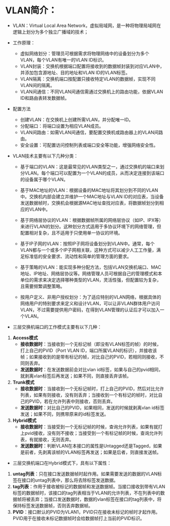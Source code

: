 # VLAN简介：

- VLAN：Virtual Local Area Network，虚拟局域网，是一种将物理局域网在逻辑上划分为多个独立广播域的技术；

- 工作原理：
	- 虚拟网络划分：管理员可根据需求将物理网络中的设备划分为多个VLAN，每个VLAN有唯一的VLAN ID标识。
	- VLAN封装：交换机根据端口配置将接收到的数据帧封装到对应VLAN中，并添加包含源地址、目的地址和VLAN ID的VLAN标签。
	- VLAN隔离：交换机端口按配置只接收特定VLAN的数据帧，实现不同VLAN间的隔离。
	- VLAN间通信：不同VLAN间通信需通过交换机上的路由功能，依据VLAN ID和路由表转发数据帧。

- 配置方法
	- 创建VLAN：在交换机上创建所需VLAN，并分配唯一ID。
	- 分配端口：将端口设置为相应VLAN成员。
	- VLAN间路由：如需VLAN间通信，要配置交换机或路由器上的VLAN间路由。
	- 安全设置：可配置访问控制列表或端口安全等功能，增强网络安全性。

- VLAN技术主要有以下几种分类：

	- 基于端口的VLAN：这是最常见的VLAN类型之一，通过交换机的端口来划分VLAN。每个端口可以配置为一个VLAN的成员，从而决定连接到该端口的设备属于哪个VLAN。

	- 基于MAC地址的VLAN：根据设备的MAC地址将其划分到不同的VLAN中。交换机内部会建立并维护一个MAC地址与VLAN ID的对应表，当设备发送数据帧时，交换机会根据源MAC地址查找对应表，将数据帧划分到相应的VLAN中。

	- 基于网络层协议的VLAN：根据数据帧所属的网络层协议（如IP、IPX等）来进行VLAN的划分。这种划分方式适用于多协议环境下的网络管理，但配置相对复杂，且不适用于只使用单一协议的环境。

	- 基于IP子网的VLAN：按照IP子网将设备划分到VLAN中。通常，每个VLAN都与一个或多个IP子网相关联，这种方式可以减少人工工作量，满足标准低的安全要求、流动性和简单的管理方面的要求。

	- 基于策略的VLAN：能实现多种分配方法，包括VLAN交换机端口、MAC地址、IP地址、网络层协议等。网络管理人员可根据自己的管理模式和本单位的需求来决定选择哪种类型的VLAN，灵活性强，但配置较为复杂，且需要频繁调整策略。

	- 按用户定义、非用户授权划分：为了适应特别的VLAN网络，根据具体的网络用户的特别要求来定义和设计VLAN，可以让非VLAN群体用户访问VLAN，不过需要提供用户密码，在得到VLAN管理的认证后才可以加入一个VLAN。



- 三层交换机端口的工作模式主要有以下几种：

1. **Access模式**
   - **接收数据时**：当接收到一个无标记帧（即没有VLAN标签的帧）的时候，打上自己的PVID（Port VLAN ID，端口所属VLAN的标识），并接收该帧；如果接收到的是带有标记的帧，对比自己的PVID，若相同则接收，不同则丢弃。
   - **发送数据时**：在发送数据前会对比vlan id标签，如果与自己的pvid相同，就剥离vlan标签后再发送；如果不同，则直接丢弃该帧。
2. **Trunk模式**
   - **接收数据时**：当接收到一个无标记帧时，打上自己的PVID，然后对比允许列表，如果有则接收，没有则丢弃；当接收到一个有标记的帧时，对比自己的PVID，若在允许列表中则接收，否则丢弃。
   - **发送数据时**：对比自己的PVID，如果相同，发送的时候就剥离vlan id标签发送；如果不同，则携带原来的id标签发送。
3. **Hybrid模式**
   - **接收数据时**：当接受到一个无标记帧的时候，查询允许列表，如果有就打上pvid接收，没有则不接收；当接受到一个有标记帧的时候，查询允许列表，有就接收，无则丢弃。
   - **发送数据时**：判断VLAN在本接口的属性是Untagged还是Tagged，如果是前者，先剥离该帧的VLAN标签再发送；如果是后者，则直接发送帧。

- 三层交换机端口在Hybrid模式下，具有以下属性：

1. **untag列表**：只在接口发送数据帧时起作用。如果需要发送的数据的VLAN标签在接口的untag列表中，那么将去除标签发送数据。
2. **tag列表**：作用于接收被标记的数据帧和发送数据帧。当接口接收到带有VLAN标签的数据帧时，该接口的tag列表相当于VLAN的允许列表，不在列表中的数据帧将被丢弃；当接口发送数据时，数据的vlan标签在接口的tag列表中，将保持标签发送数据帧，否则丢弃数据帧。
3. **PVID**：接口默认的PVID为VLAN1，PVID只在接收未标记的帧时才起作用。PVID用于在接收未标记数据帧时会给数据帧打上当前的PVID标识。